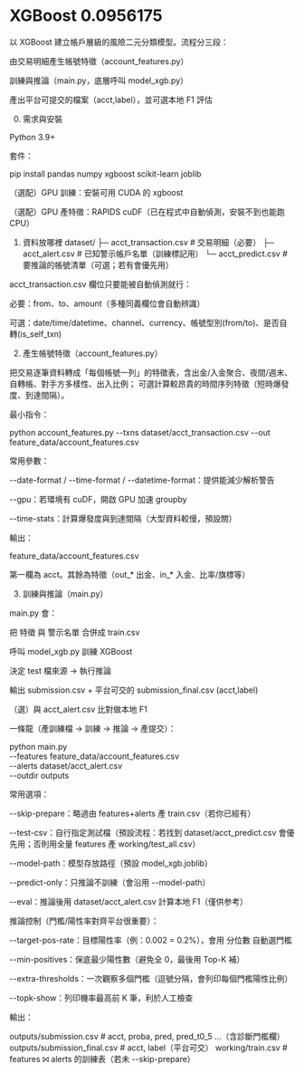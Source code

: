 # XGBoost 0.0956175

以 XGBoost 建立帳戶層級的風險二元分類模型。流程分三段：

由交易明細產生帳號特徵（account_features.py）

訓練與推論（main.py，底層呼叫 model_xgb.py）

產出平台可提交的檔案（acct,label），並可選本地 F1 評估

0. 需求與安裝

 Python 3.9+

 套件：

 pip install pandas numpy xgboost scikit-learn joblib


（選配）GPU 訓練：安裝可用 CUDA 的 xgboost

（選配）GPU 產特徵：RAPIDS cuDF（已在程式中自動偵測，安裝不到也能跑 CPU）

1. 資料放哪裡
dataset/
├─ acct_transaction.csv   # 交易明細（必要）
├─ acct_alert.csv         # 已知警示帳戶名單（訓練標記用）
└─ acct_predict.csv       # 要推論的帳號清單（可選；若有會優先用）


acct_transaction.csv 欄位只要能被自動偵測就行：

必要：from、to、amount（多種同義欄位會自動辨識）

可選：date/time/datetime、channel、currency、帳號型別(from/to)、是否自轉(is_self_txn)

2. 產生帳號特徵（account_features.py）

把交易逐筆資料轉成「每個帳號一列」的特徵表，含出金/入金聚合、夜間/週末、自轉帳、對手方多樣性、出入比例；
可選計算較昂貴的時間序列特徵（短時爆發度、到達間隔）。

最小指令：

python account_features.py --txns dataset/acct_transaction.csv --out feature_data/account_features.csv


常用參數：

--date-format / --time-format / --datetime-format：提供能減少解析警告

--gpu：若環境有 cuDF，開啟 GPU 加速 groupby

--time-stats：計算爆發度與到達間隔（大型資料較慢，預設關）

輸出：

feature_data/account_features.csv


第一欄為 acct。其餘為特徵（out_* 出金、in_* 入金、比率/旗標等）

3. 訓練與推論（main.py）

main.py 會：

把 特徵 與 警示名單 合併成 train.csv

呼叫 model_xgb.py 訓練 XGBoost

決定 test 檔來源 → 執行推論

輸出 submission.csv + 平台可交的 submission_final.csv (acct,label)

（選）與 acct_alert.csv 比對做本地 F1

一條龍（產訓練檔 → 訓練 → 推論 → 產提交）：

python main.py \
  --features feature_data/account_features.csv \
  --alerts dataset/acct_alert.csv \
  --outdir outputs


常用選項：

--skip-prepare：略過由 features+alerts 產 train.csv（若你已經有）

--test-csv：自行指定測試檔（預設流程：若找到 dataset/acct_predict.csv 會優先用；否則用全量 features 產 working/test_all.csv）

--model-path：模型存放路徑（預設 model_xgb.joblib）

--predict-only：只推論不訓練（會沿用 --model-path）

--eval：推論後用 dataset/acct_alert.csv 計算本地 F1（僅供参考）

推論控制（門檻/陽性率對齊平台很重要）：

--target-pos-rate：目標陽性率（例：0.002 = 0.2%），會用 分位數 自動選門檻

--min-positives：保底最少陽性數（避免全 0，最後用 Top-K 補）

--extra-thresholds：一次觀察多個門檻（逗號分隔，會列印每個門檻陽性比例）

--topk-show：列印機率最高前 K 筆，利於人工檢查

輸出：

outputs/submission.csv         # acct, proba, pred, pred_t0_5 ...（含診斷門檻欄）
outputs/submission_final.csv   # acct, label（平台可交）
working/train.csv              # features ⨝ alerts 的訓練表（若未 --skip-prepare）
